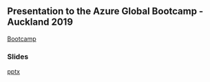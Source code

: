 ## Presentation to the Azure Global Bootcamp - Auckland 2019

[Bootcamp](https://www.eventbrite.co.nz/e/global-azure-bootcamp-auckland-the-sixth-year-tickets-57575802776#)

### Slides 

[pptx](https://rbrayb.github.io/Presentations/Azure-Bootcamp-2019/AAD-Identity-is-the-new-control-plane.pptx)

